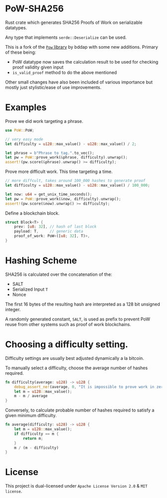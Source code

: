 # PoW-SHA256

Rust crate which generates SHA256 Proofs of Work on serializable datatypes. 

Any type that implements `serde::Deserialize` can be used.

This is a fork of the [`Pow` library](https://github.com/bddap/pow) by bddap with some new additions. Primary of these being:

- PoW datatype now saves the calculation result to be used for checking proof validity given input
- `is_valid_proof` method to do the above mentioned

Other small changes have also been included of various importance but mostly just stylistic/ease of use improvements.

# Examples

Prove we did work targeting a phrase.

```rust
use PoW::PoW;

// very easy mode
let difficulty = u128::max_value() - u128::max_value() / 2;

let phrase = b"Phrase to tag.".to_vec();
let pw = PoW::prove_work(&phrase, difficulty).unwrap();
assert!(pw.score(&phrase).unwrap() >= difficulty);
```

Prove more difficult work. This time targeting a time.

```rust
// more diffcult, takes around 100_000 hashes to generate proof
let difficulty = u128::max_value() - u128::max_value() / 100_000;

let now: u64 = get_unix_time_seconds();
let pw = PoW::prove_work(&now, difficulty).unwrap();
assert!(pw.score(&now).unwrap() >= difficulty);
```

Define a blockchain block.

```rust
struct Block<T> {
    prev: [u8; 32], // hash of last block
    payload: T,     // generic data
    proof_of_work: PoW<([u8; 32], T)>,
}
```

# Hashing Scheme

SHA256 is calculated over the concatenation of the:
- SALT
- Serialized Input `T` 
- Nonce

The first 16 bytes of the resulting hash are interpreted as a 128 bit unsigned integer.

A randomly generated constant, `SALT`, is used as prefix to prevent PoW reuse from other systems such as proof of work blockchains.

# Choosing a difficulty setting.

Difficulty settings are usually best adjusted dynamically a la bitcoin.

To manually select a difficulty, choose the average number of hashes required.

```rust
fn difficulty(average: u128) -> u128 {
    debug_assert_ne!(average, 0, "It is impossible to prove work in zero attempts.");
    let m = u128::max_value();
    m - m / average
}
```

Conversely, to calculate probable number of hashes required to satisfy a given minimum
difficulty.

```rust
fn average(difficulty: u128) -> u128 {
    let m = u128::max_value();
    if difficulty == m {
        return m;
    } 
    m / (m - difficulty)
}
```

# License

This project is dual-licensed under `Apache License Version 2.0` & `MIT license`.
